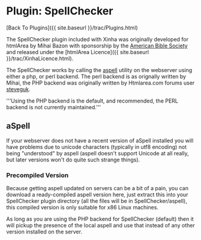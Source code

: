 # Plugin: SpellChecker

[Back To Plugins]({{ site.baseurl }}/trac/Plugins.html)

The SpellChecker plugin included with Xinha was originally developed for htmlArea by Mihai Bazon with sponsorship by the [American Bible Society](http://www.americanbible.org/) and released under the [htmlArea Licence]({{ site.baseurl }}/trac/XinhaLicence.html).

The SpellChecker works by calling the [aspell](http://aspell.sourceforge.net/) utility on the webserver using either a php, or perl backend.  The perl backend is as orignally written by Mihai, the PHP backend was originally written by  Htmlarea.com forums user [steveguk](http://www.htmlarea.com/forum/htmlArea_3_(beta)_C4/htmlArea_v3.0_-_Add-Ons_F23/SearchAndReplace_Plugin_1.0b2_New_version%21%21%21_P33924/gforum.cgi?username=steveguk;t=search_engine).

'''Using the PHP backend is the default, and recommended, the PERL backend is not currently maintained.'''

## aSpell

If your webserver does not have a recent version of aSpell installed you will have problems due to unicode characters (typically in utf8 encoding) not being "understood" by aspell (aspell doesn't support Unicode at all really, but later versions won't do quite such strange things).

### Precompiled Version

Because getting aspell updated on servers can be a bit of a pain, you can download a ready-compiled aspell version here, just extract this into your SpellChecker plugin directory (all the files will be in SpellChecker/aspell), this compiled version is only suitable for x86 Linux machines.

As long as you are using the PHP backend for SpellChecker (default) then it will pickup the presence of the local aspell and use that instead of any other version installed on the server.
